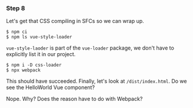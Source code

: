 ### Step 8

Let's get that CSS compiling in SFCs so we can wrap up.

```
$ npm ci
$ npm ls vue-style-loader
```

`vue-style-laoder` is part of the `vue-loader` package, we don't have to explicitly list it in our project.

```
$ npm i -D css-loader
$ npx webpack
```

This should have succeeded. Finally, let's look at `/dist/index.html`. Do we see the HelloWorld Vue component?

Nope. Why? Does the reason have to do with Webpack?
